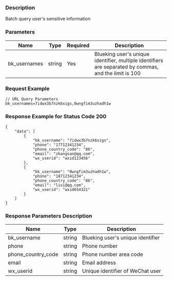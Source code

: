 ### Description

Batch query user's sensitive information

### Parameters

| Name         | Type   | Required | Description                                                                                           |
|--------------|--------|----------|-------------------------------------------------------------------------------------------------------|
| bk_usernames | string | Yes      | Blueking user's unique identifier, multiple identifiers are separated by commas, and the limit is 100 |

### Request Example

```
// URL Query Parameters
bk_usernames=7idwx3b7nzk6xigs,0wngfim3uzhadh1w
```

### Response Example for Status Code 200

```json5
{
    "data": [
        {
            "bk_username": "7idwx3b7nzk6xigs",
            "phone": "17712341234",
            "phone_country_code": "86",
            "email": "zhangsan@qq.com",
            "wx_userid": "wxid123456"
        },
        {
            "bk_username": "0wngfim3uzhadh1w",
            "phone": "18712341234",
            "phone_country_code": "86",
            "email": "lisi@qq.com",
            "wx_userid": "wxid654321"
        }
    ]
}
```

### Response Parameters Description

| Name               | Type   | Description                       |
|--------------------|--------|-----------------------------------|
| bk_username        | string | Blueking user's unique identifier |
| phone              | string | Phone number                      |
| phone_country_code | string | Phone number area code            |
| email              | string | Email address                     |
| wx_userid          | string | Unique identifier of WeChat user  |
